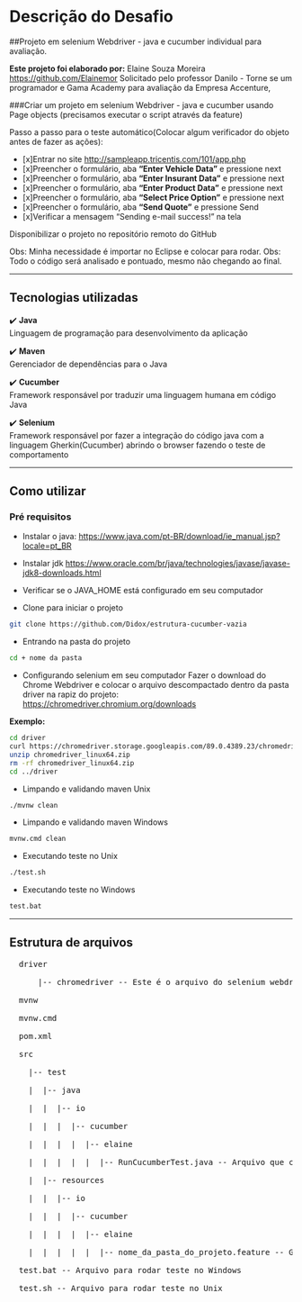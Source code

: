 # Descrição do Desafio

##Projeto em selenium Webdriver - java  e cucumber individual para avaliação.

<b>Este projeto foi elaborado por:</b>
Elaine Souza Moreira https://github.com/Elainemor
Solicitado pelo professor Danilo - Torne se um programador e Gama Academy para avaliação da Empresa Accenture,

###Criar um projeto em selenium Webdriver - java  e cucumber usando Page objects 
(precisamos executar o script através da feature)

Passo a passo para o teste automático(Colocar algum verificador do objeto antes 
de fazer as ações): 

- [x]Entrar no site http://sampleapp.tricentis.com/101/app.php
- [x]Preencher o formulário, aba <b>“Enter Vehicle Data”</b> e pressione next
- [x]Preencher o formulário, aba <b>“Enter Insurant Data”</b> e pressione next
- [x]Preencher o formulário, aba <b>“Enter Product Data”</b> e pressione next
- [x]Preencher o formulário, aba <b>“Select Price Option”</b> e pressione next
- [x]Preencher o formulário, aba <b>“Send Quote”</b> e pressione Send
- [x]Verificar a mensagem “Sending e-mail success!” na tela

Disponibilizar o projeto no repositório remoto do GitHub

Obs: Minha necessidade é importar no Eclipse e colocar para rodar.
Obs: Todo o código será analisado e pontuado, mesmo não chegando ao final. 


--------------------------------------------------------------------
## Tecnologias utilizadas
:heavy_check_mark: <b>Java</b><br>
Linguagem de programação para desenvolvimento da aplicação<br>

:heavy_check_mark: <b>Maven</b><br>
Gerenciador de dependências para o Java<br>

:heavy_check_mark: <b>Cucumber</b><br>
Framework responsável por traduzir uma linguagem humana em código Java<br>

:heavy_check_mark: <b>Selenium</b><br>
Framework responsável por fazer a integração do código java com a linguagem Gherkin(Cucumber) abrindo o browser fazendo o teste de comportamento<br>

--------------------------------------------------------------------
## Como utilizar
### Pré requisitos
- Instalar o java:
https://www.java.com/pt-BR/download/ie_manual.jsp?locale=pt_BR
- Instalar jdk
https://www.oracle.com/br/java/technologies/javase/javase-jdk8-downloads.html
- Verificar se o JAVA_HOME está configurado em seu computador



- Clone para iniciar o projeto
 ```bash
git clone https://github.com/Didox/estrutura-cucumber-vazia
 ```

- Entrando na pasta do projeto
 ```bash
cd + nome da pasta
 ```

- Configurando selenium em seu computador
Fazer o download do Chrome Webdriver e colocar o arquivo descompactado dentro da pasta driver na rapiz do projeto:<br>
https://chromedriver.chromium.org/downloads<br>

<b>Exemplo:</b><br>
 ```bash
cd driver
curl https://chromedriver.storage.googleapis.com/89.0.4389.23/chromedriver_linux64.zip
unzip chromedriver_linux64.zip
rm -rf chromedriver_linux64.zip
cd ../driver
 ```

- Limpando e validando maven Unix
 ```bash
./mvnw clean
 ```
 
- Limpando e validando maven Windows
 ```bash
mvnw.cmd clean
 ```

- Executando teste no Unix
 ```bash
./test.sh
 ```

- Executando teste no Windows
 ```bash
test.bat
 ```

--------------------------------------------------------------------
## Estrutura de arquivos
<pre>
  driver <br>
      |-- chromedriver -- Este é o arquivo do selenium webdriver, substitua este arquivo com a versão da sua máquina<br>
  mvnw<br>
  mvnw.cmd<br>
  pom.xml<br>
  src<br>
    |-- test<br>
    |  |-- java<br>
    |  |  |-- io<br>
    |  |  |  |-- cucumber<br>
    |  |  |  |  |-- elaine<br>
    |  |  |  |  |  |-- RunCucumberTest.java -- Arquivo que configura a inicialização do Java test <br> 
    |  |-- resources<br>
    |  |  |-- io<br>
    |  |  |  |-- cucumber<br>
    |  |  |  |  |-- elaine<br>
    |  |  |  |  |  |-- nome_da_pasta_do_projeto.feature -- Gherkin com os cenários de teste de acordo com o meu cliente<br>
  test.bat -- Arquivo para rodar teste no Windows<br>
  test.sh -- Arquivo para rodar teste no Unix<br>
</pre>

